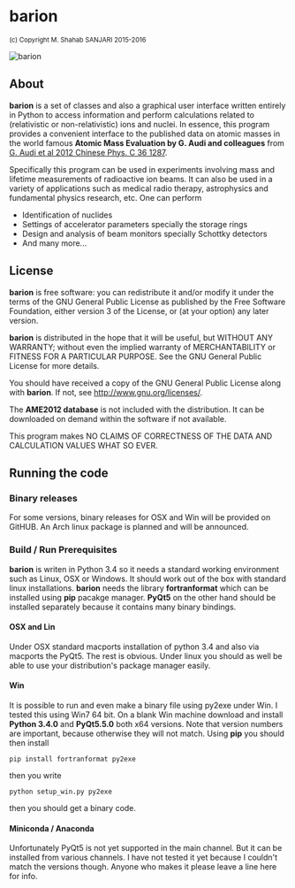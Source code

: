 # barion
<sup> (c) Copyright M. Shahab SANJARI 2015-2016 </sup>

![barion](https://raw.githubusercontent.com/xaratustrah/barion/master/rsrc/screenshot.png)

## About

**barion** is a set of classes and also a graphical user interface written entirely in Python to access information and perform calculations related to (relativistic or non-relativistic) ions and nuclei. In essence, this program provides a convenient interface to the published data on atomic masses in the world famous  **Atomic Mass Evaluation by G. Audi and colleagues** from [G. Audi et al 2012 Chinese Phys. C 36 1287](http://dx.doi.org/10.1088/1674-1137/36/12/003).

  Specifically this program can be used in experiments involving mass and lifetime measurements of radioactive ion beams. It can also be used in a variety of applications such as medical radio therapy, astrophysics and fundamental physics research, etc. One can perform

- Identification of nuclides 
- Settings of accelerator parameters specially the storage rings
- Design and analysis of beam monitors specially Schottky detectors
- And many more...

## License

**barion** is free software: you can redistribute it and/or modify it under the 
terms of the GNU General Public License as published by the Free Software 
Foundation, either version 3 of the License, or (at your option) any later 
version.

**barion** is distributed in the hope that it will be useful, but WITHOUT ANY 
WARRANTY; without even the implied warranty of MERCHANTABILITY or FITNESS FOR A 
PARTICULAR PURPOSE.  See the GNU General Public License for more details.

You should have received a copy of the GNU General Public License along with 
**barion**.  If not, see <http://www.gnu.org/licenses/>.

The **AME2012 database** is not included with the distribution. It can be downloaded on demand within the software if not available.

This program makes NO CLAIMS OF CORRECTNESS OF THE DATA AND CALCULATION VALUES WHAT SO EVER.


## Running the code

### Binary releases
For some versions, binary releases for OSX and Win will be provided on GitHUB.
An Arch linux package is planned and will be announced.

### Build / Run Prerequisites

**barion** is writen in Python 3.4 so it needs a standard working environment such as Linux, 
OSX or Windows. It should work out of the box
with standard linux installations. **barion** needs the library **fortranformat** which can 
be installed using **pip** pacakge manager. **PyQt5** on the other hand should be installed
 separately because it contains many binary bindings.
 
 
#### OSX and Lin

Under OSX standard macports installation of python 3.4 and also via macports the PyQt5. 
The rest is obvious. Under linux you should as well be able to use your distribution's
package manager easily.

#### Win

It is possible to run and even make a binary file using py2exe under Win. I tested this 
using Win7 64 bit. On a blank Win machine download and install **Python 3.4.0** and 
**PyQt5.5.0** both x64 versions.
Note  that version numbers are important, because otherwise they will not match. 
Using **pip** you should then install

    pip install fortranformat py2exe

then you write

    python setup_win.py py2exe
    
then you should get a binary code.

#### Miniconda / Anaconda

Unfortunately PyQt5 is not yet supported in the main channel. But it can be installed from various channels.
 I have not tested it yet because I couldn't match the versions though. Anyone who makes it
 please leave a line here for info.
 
 